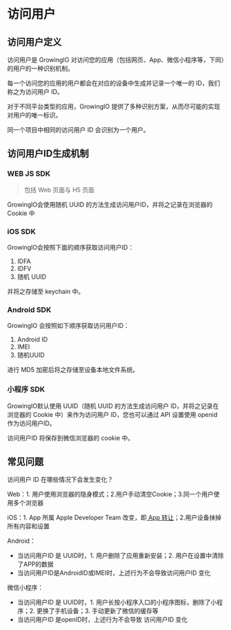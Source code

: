 # 访问用户

## 访问用户定义

访问用户是 GrowingIO 对访问您的应用（包括网页、App、微信小程序等，下同）的用户的一种识别机制。

每一个访问您的应用的用户都会在对应的设备中生成并记录一个唯一的 ID，我们称之为访问用户 ID。

对于不同平台类型的应用，GrowingIO 提供了多种识别方案，从而尽可能的实现对用户的唯一标识。

同一个项目中相同的访问用户 ID 会识别为一个用户。

## 访问用户ID生成机制

### WEB JS SDK

> 包括 Web 页面与 H5 页面

GrowingIO会使用随机 UUID 的方法生成访问用户ID，并将之记录在浏览器的 Cookie 中

### iOS SDK

GrowingIO会按照下面的顺序获取访问用户ID：

1. IDFA
2. IDFV
3. 随机 UUID

并将之存储至 keychain 中。

### Android SDK

GrowingIO 会按照如下顺序获取访问用户ID：

1. Android ID
2. IMEI
3. 随机UUID

进行 MD5 加密后将之存储至设备本地文件系统。

### 小程序 SDK

GrowingIO默认使用 UUID（随机 UUID 的方法生成访问用户 ID，并将之记录在浏览器的 Cookie 中）来作为访问用户 ID，您也可以通过 API 设置使用 openid 作为访问用户ID。

访问用户ID 将保存到微信浏览器的 cookie 中。

## 常见问题

访问用户 ID 在哪些情况下会发生变化？

Web：1. 用户使用浏览器的隐身模式；2.用户手动清空Cookie；3.同一个用户使用多个浏览器

iOS：1. App 所属 Apple Developer Team 改变，即[ App 转让](https://help.apple.com/app-store-connect/#/deved688524f)；2.用户设备抹掉所有内容和设置

Android：

* 当访问用户ID 是 UUID时，1. 用户删除了应用重新安装；2. 用户在设置中清除了APP的数据
* 当访问用户ID是AndroidID或IMEI时，上述行为不会导致访问用户ID 变化

微信小程序：

* 当访问用户ID 是 UUID时，1. 用户长按小程序入口的小程序图标，删除了小程序；2. 更换了手机设备；3. 手动更新了微信的缓存等
* 当访问用户ID 是openID时，上述行为不会导致 访问用户ID 变化


